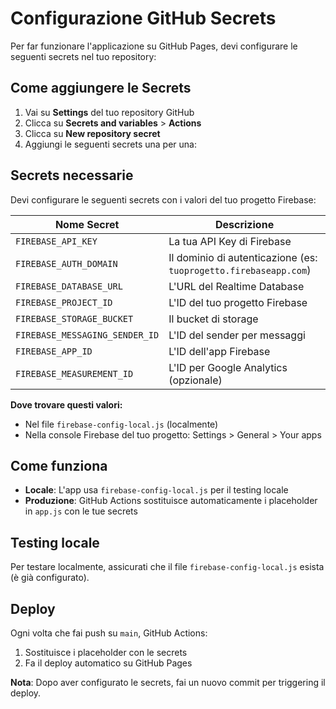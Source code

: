 # Configurazione GitHub Secrets

Per far funzionare l'applicazione su GitHub Pages, devi configurare le seguenti secrets nel tuo repository:

## Come aggiungere le Secrets

1. Vai su **Settings** del tuo repository GitHub
2. Clicca su **Secrets and variables** > **Actions**
3. Clicca su **New repository secret**
4. Aggiungi le seguenti secrets una per una:

## Secrets necessarie

Devi configurare le seguenti secrets con i valori del tuo progetto Firebase:

| Nome Secret | Descrizione |
|-------------|-------------|
| `FIREBASE_API_KEY` | La tua API Key di Firebase |
| `FIREBASE_AUTH_DOMAIN` | Il dominio di autenticazione (es: `tuoprogetto.firebaseapp.com`) |
| `FIREBASE_DATABASE_URL` | L'URL del Realtime Database |
| `FIREBASE_PROJECT_ID` | L'ID del tuo progetto Firebase |
| `FIREBASE_STORAGE_BUCKET` | Il bucket di storage |
| `FIREBASE_MESSAGING_SENDER_ID` | L'ID del sender per messaggi |
| `FIREBASE_APP_ID` | L'ID dell'app Firebase |
| `FIREBASE_MEASUREMENT_ID` | L'ID per Google Analytics (opzionale) |

**Dove trovare questi valori:**
- Nel file `firebase-config-local.js` (localmente)
- Nella console Firebase del tuo progetto: Settings > General > Your apps

## Come funziona

- **Locale**: L'app usa `firebase-config-local.js` per il testing locale
- **Produzione**: GitHub Actions sostituisce automaticamente i placeholder in `app.js` con le tue secrets

## Testing locale

Per testare localmente, assicurati che il file `firebase-config-local.js` esista (è già configurato).

## Deploy

Ogni volta che fai push su `main`, GitHub Actions:
1. Sostituisce i placeholder con le secrets
2. Fa il deploy automatico su GitHub Pages

**Nota**: Dopo aver configurato le secrets, fai un nuovo commit per triggering il deploy. 
